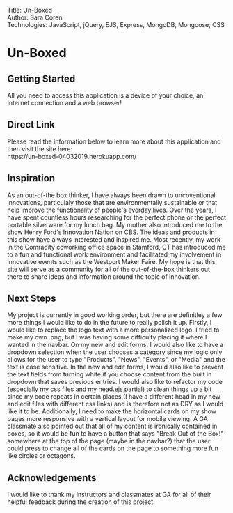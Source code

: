 <p>Title: Un-Boxed<br>
Author: Sara Coren<br>
Technologies: JavaScript, jQuery, EJS, Express, MongoDB, Mongoose, CSS</p>

<h1>Un-Boxed</h1>


<h2>Getting Started</h2>
All you need to access this application is a device of your choice, an Internet connection and a web browser! 

<h2>Direct Link</h2>
Please read the information below to learn more about this application and then visit the site here:<br>
https://un-boxed-04032019.herokuapp.com/

<h2>Inspiration</h2>
As an out-of-the box thinker, I have always been drawn to uncoventional innovations, particulaly those that are environmentally sustainable or that help improve the functionality of people's everday lives.  Over the years, I have spent countless hours researching for the perfect phone or the perfect portable silverware for my lunch bag.  My mother also introduced me to the show Henry Ford's Innovation Nation on CBS.  The ideas and products in this show have always interested and inspired me.  Most recently, my work in the Comradity coworking office space in Stamford, CT has introduced me to a fun and functional work environment and facilitated my involvement in innovative events such as the Westport Maker Faire.  My hope is that this site will serve as a community for all of the out-of-the-box thinkers out there to share ideas and information around the topic of innovation.

<h2>Next Steps</h2>
My project is currently in good working order, but there are definitley a few more things I would like to do in the future to really polish it up. Firstly, I would like to replace the logo text with a more personalized logo. I tried to make my own .png, but I was having some difficulty placing it where I wanted in the navbar.  On my new and edit forms, I would also like to have a dropdown selection when the user chooses a category since my logic only allows for the user to type "Products", "News", "Events", or "Media" and the text is case sensitive.  In the new and edit forms, I would also like to prevent the text fields from turning white if you choose content from the built in dropdown that saves previous entries.  I would also like to refactor my code (especially my css files and my head.ejs partial) to clean things up a bit since my code repeats in certain places (I have a different head in my new and edit files with different css links) and is therefore not as DRY as I would like it to be. Additionally, I need to make the horizontal cards on my show pages more responsive with a vertical layout for mobile viewing.  A GA classmate also pointed out that all of my content is ironically contained in boxes, so it would be fun to have a button that says "Break Out of the Box!" somewhere at the top of the page (maybe in the navbar?) that the user could press to change all of the cards on the page to something more fun like circles or octagons.

<h2>Acknowledgements</h2>
<p> I would like to thank my instructors and classmates at GA for all of their helpful feedback during the creation of this project. </p>